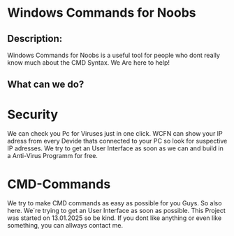 # Windows Commands for Noobs

## Description:

Windows Commands for Noobs is a useful tool for people who dont really know much about the CMD Syntax.
We Are here to help!

## What can we do?

# Security
We can check you Pc for Viruses just in one click.
WCFN can show your IP adress from every Devide thats connected to your PC so look for suspective IP adresses.
We try to get an User Interface as soon as we can and build in a Anti-Virus Programm for free.

# CMD-Commands

We try to make CMD commands as easy as possible for you Guys.
So also here. We´re trying to get an User Interface as soon as possible. 
This Project was started on 13.01.2025 so be kind.
If you dont like anything or even like something, you can allways contact me.